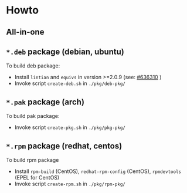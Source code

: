 Howto
=====

All-in-one
----------

`*.deb` package (debian, ubuntu)
----------------------------

To build deb package:

* Install `lintian` and `equivs` in version >=2.0.9 (see: [#636310](http://bugs.debian.org/cgi-bin/bugreport.cgi?bug=636310) )
* Invoke script `create-deb.sh` in `./pkg/deb-pkg/`

`*.pak` package (arch)
------------------

To build pak package:

* Invoke script `create-pkg.sh` in `./pkg/pkg-pkg/`

`*.rpm` package (redhat, centos)
----------------------------

To build rpm package

* Install `rpm-build` (CentOS), `redhat-rpm-config` (CentOS), `rpmdevtools` (EPEL for CentOS)
* Invoke script `create-rpm.sh` in `./pkg/rpm-pkg/`
